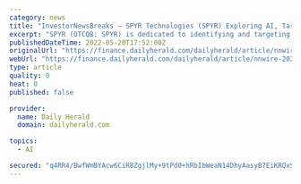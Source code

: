 ```yaml
---
category: news
title: "InvestorNewsBreaks – SPYR Technologies (SPYR) Exploring AI, Targeting Expansion to Stay Ahead of Competition"
excerpt: "SPYR (OTCQB: SPYR) is dedicated to identifying and targeting acquisitions that aid in growing its overall market reach and industry footprint, as evidenced by its 2020 acquisition"
publishedDateTime: 2022-05-20T17:52:00Z
originalUrl: "https://finance.dailyherald.com/dailyherald/article/nnwire-2022-5-20-investornewsbreaks-spyr-technologies-spyr-exploring-ai-targeting-expansion-to-stay-ahead-of-competition"
webUrl: "https://finance.dailyherald.com/dailyherald/article/nnwire-2022-5-20-investornewsbreaks-spyr-technologies-spyr-exploring-ai-targeting-expansion-to-stay-ahead-of-competition"
type: article
quality: 0
heat: 0
published: false

provider:
  name: Daily Herald
  domain: dailyherald.com

topics:
  - AI

secured: "q4RR4/BwfWmBYAcw6CiR8ZgjlMy+9tPd0+hRbIbWeaN14DhyAasyB7EiKRQxSAO+EOnSMgj7CPa/5pkGqlXPXY7vSO/bkFNBB518tmvRnoKZ/iJKa9MgCq6DtsJf6bTD4+LvRAFwiLai7OWLjeQ8qz9uO/TijUDaqJw9dXwVrsMdSxjhcWdVTpOb1VfccMYD6oaILCE8q6cMTanpqrKetLmDw25czI/KoS2Ai0fcyPH0BDXu+9t9G/uy4GEijuffm04n6cvLigDNwwFJTCnwVS+hgGutXk20oouc+kIwJ7Vuq/rB17WC02f4TifU4oiWjwXzWXAYToozmvTh6N3ubR1ZvBdWDse/+TzTIBZpPZ0=;gx3/LAqCPVcNjmV6phwMSA=="
---
```


